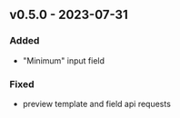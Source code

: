 ## v0.5.0 - 2023-07-31
### Added
* "Minimum" input field
### Fixed
* preview template and field api requests
